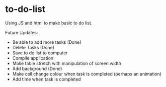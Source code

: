 # to-do-list
Using JS and html to make basic to do list.


Future Updates:
- Be able to add more tasks (Done)
- Delete Tasks (Done)
- Save to do list to computer
- Compile application
- Make table stretch with manipulation of screen width
- Add background (Done)
- Make cell change colour when task is completed (perhaps an animation)
- Add time when task is completed
